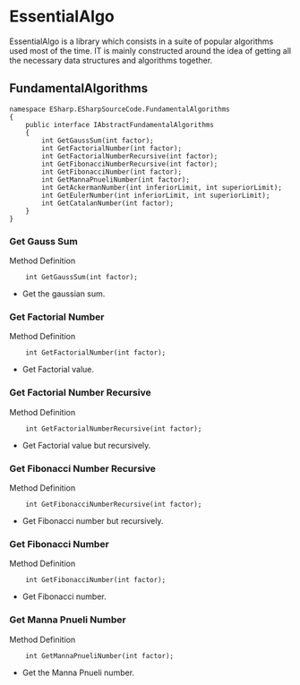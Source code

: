 # EssentialAlgo

EssentialAlgo is a library which consists in a suite of popular algorithms
used most of the time. IT is mainly constructed around the idea of 
getting all the necessary data structures and algorithms together.

## FundamentalAlgorithms

```
namespace ESharp.ESharpSourceCode.FundamentalAlgorithms
{
    public interface IAbstractFundamentalAlgorithms
    {
        int GetGaussSum(int factor);
        int GetFactorialNumber(int factor);
        int GetFactorialNumberRecursive(int factor);
        int GetFibonacciNumberRecursive(int factor);
        int GetFibonacciNumber(int factor);
        int GetMannaPnueliNumber(int factor);
        int GetAckermanNumber(int inferiorLimit, int superiorLimit);
        int GetEulerNumber(int inferiorLimit, int superiorLimit);
        int GetCatalanNumber(int factor);
    }
}
```

### Get Gauss Sum

Method Definition
```
    int GetGaussSum(int factor);
```
* Get the gaussian sum.

### Get Factorial Number

Method Definition
```
    int GetFactorialNumber(int factor);
```
* Get Factorial value. 

### Get Factorial Number Recursive

Method Definition
```
    int GetFactorialNumberRecursive(int factor);
```
* Get Factorial value but recursively. 

### Get Fibonacci Number Recursive

Method Definition
```
    int GetFibonacciNumberRecursive(int factor);
```
* Get Fibonacci number but recursively. 

### Get Fibonacci Number

Method Definition
```
    int GetFibonacciNumber(int factor);
```
* Get Fibonacci number. 

### Get Manna Pnueli Number

Method Definition
```
    int GetMannaPnueliNumber(int factor);
```
* Get the Manna Pnueli number. 
